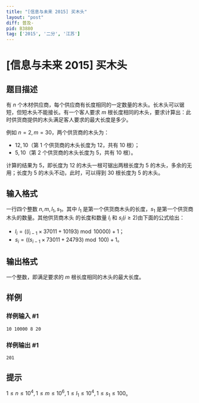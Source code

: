 ```yaml
---
title: "[信息与未来 2015] 买木头"
layout: "post"
diff: 普及-
pid: B3880
tag: ['2015', '二分', '江苏']
---
```

# [信息与未来 2015] 买木头
## 题目描述

有 $n$ 个木材供应商，每个供应商有长度相同的一定数量的木头。长木头可以锯短，但短木头不能接长。有一个客人要求 $m$ 根长度相同的木头，要求计算出：此时供货商提供的木头满足客人要求的最大长度是多少。

例如 $n=2,m=30$，两个供货商的木头为：
- $12,10$（第 $1$ 个供货商的木头长度为 $12$，共有 $10$ 根）；
- $5,10$（第 $2$ 个供货商的木头长度为 $5$，共有 $10$ 根）。

计算的结果为 $5$，即长度为 $12$ 的木头一根可锯出两根长度为 $5$ 的木头，多余的无用；长度为 $5$ 的木头不动，此时，可以得到 $30$ 根长度为 $5$ 的木头。
## 输入格式

一行四个整数 $n,m,l_1,s_1$。其中 $l_1$ 是第一个供货商木头的长度，$s_1$ 是第一个供货商木头的数量。其他供货商木头
的长度和数量 $l_i$ 和 $s_i(i\ge2)$由下面的公式给出：
- $l_i=((l_{i-1}\times37011+10193) \bmod 10000)+1$；
- $s_i=((s_{i-1}\times73011+24793) \bmod 100)+1$。
## 输出格式

一个整数，即满足要求的 $m$ 根长度相同的木头的最大长度。
## 样例

### 样例输入 #1
```
10 10000 8 20
```
### 样例输出 #1
```
201
```
## 提示

$1\le n\le10^4,1\le m\le10^6,1\le l_1\le10^4, 1\le s_1\le100$。
